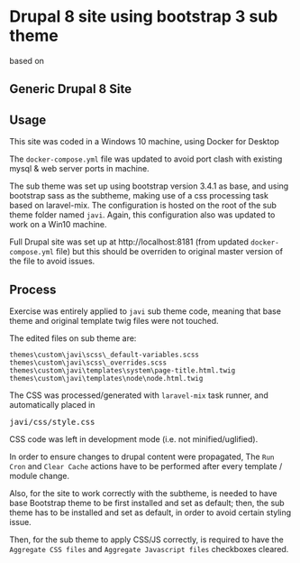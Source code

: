 # Drupal 8 site using bootstrap 3 sub theme
based on 
## Generic Drupal 8 Site

## Usage

This site was coded in a Windows 10 machine, using Docker for Desktop

The `docker-compose.yml` file was updated to avoid port clash with existing mysql & web server ports in machine.

The sub theme was set up using bootstrap version 3.4.1 as base, and using bootstrap sass as the subtheme, making use of a css processing task based on laravel-mix. The configuration is hosted on the root of the sub theme folder named `javi`. Again, this configuration also was updated to work on a Win10 machine.

Full Drupal site was set up at http://localhost:8181 (from updated `docker-compose.yml` file) but this should be overriden to original master version of the file to avoid issues.

## Process
Exercise was entirely applied to `javi` sub theme code, meaning that base theme and original template twig files were not touched.

The edited files on sub theme are:
```
themes\custom\javi\scss\_default-variables.scss
themes\custom\javi\scss\_overrides.scss
themes\custom\javi\templates\system\page-title.html.twig
themes\custom\javi\templates\node\node.html.twig
```

The CSS was processed/generated with `laravel-mix` task runner, and automatically placed in <pre>javi/css/style.css</pre>

CSS code was left in development mode (i.e. not minified/uglified).

In order to ensure changes to drupal content were propagated, The `Run Cron` and `Clear Cache` actions have to be performed after every template / module change.

Also, for the site to work correctly with the subtheme, is needed to have base Bootstrap theme to be first installed and set as default; then, the sub theme has to be installed and set as default, in order to avoid certain styling issue.

Then, for the sub theme to apply CSS/JS correctly, is required to have the `Aggregate CSS files` and `Aggregate Javascript files` checkboxes cleared.

